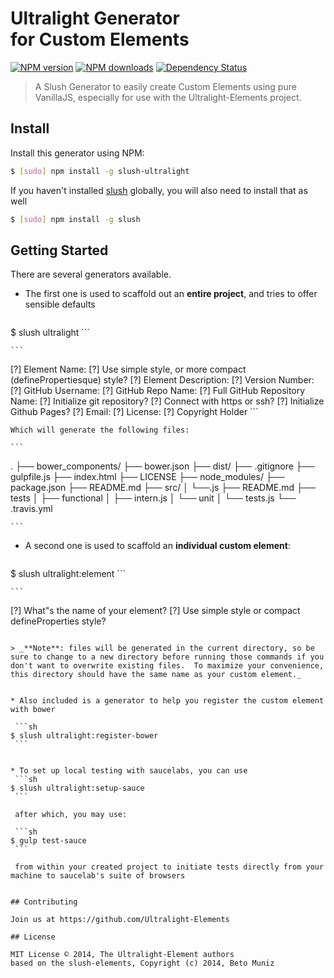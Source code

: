 # Ultralight Generator<br> for Custom Elements<br>
[![NPM version](http://img.shields.io/npm/v/slush-ultralight.svg?style=flat)](http://npmjs.org/slush-ultralight)
[![NPM downloads](http://img.shields.io/npm/dm/slush-ultralight.svg?style=flat)](http://npmjs.org/slush-ultralight)
[![Dependency Status](http://img.shields.io/david/Ultralight-Elements/slush-ultralight.svg?style=flat)](https://david-dm.org/Ultralight-Elements/slush-ultralight)

> A Slush Generator to easily create Custom Elements using pure VanillaJS, especially for use with the Ultralight-Elements project.

## Install

Install this generator using NPM:

```sh
$ [sudo] npm install -g slush-ultralight
```

If you haven't installed [slush](http://slushjs.github.io/#/) globally, you will also need  to install that as well

```sh
$ [sudo] npm install -g slush
```

## Getting Started

There are several generators available.

* The first one is used to scaffold out an **entire project**, and tries to offer sensible defaults

    ```sh
$ slush ultralight
    ```

    ```
[?] Element Name:
[?] Use simple style, or more compact (definePropertiesque) style?
[?] Element Description:
[?] Version Number:
[?] GitHub Username:
[?] GitHub Repo Name:
[?] Full GitHub Repository Name:
[?] Initialize git repository?
[?] Connect with https or ssh?
[?] Initialize Github Pages?
[?] Email:
[?] License:
[?] Copyright Holder
    ```

    Which will generate the following files:

    ```
.
├── bower_components/
├── bower.json
├── dist/
├── .gitignore
├── gulpfile.js
├── index.html
├── LICENSE
├── node_modules/
├── package.json
├── README.md
├── src/
│    └──<your-custom-element>.js
├── README.md
├── tests
│    ├── functional
│    ├── intern.js
│    └── unit
│        └── tests.js
└── .travis.yml

    ```

* A second one is used to scaffold an **individual custom element**:

    ```sh
$ slush ultralight:element
    ```

    ```
[?] What"s the name of your element?
[?] Use simple style or compact defineProperties style? 
   ```

> _**Note**: files will be generated in the current directory, so be sure to change to a new directory before running those commands if you don't want to overwrite existing files.  To maximize your convenience, this directory should have the same name as your custom element._


* Also included is a generator to help you register the custom element with bower

    ```sh
$ slush ultralight:register-bower
    ```


* To set up local testing with saucelabs, you can use
    ```sh
$ slush ultralight:setup-sauce
    ```

    after which, you may use:

    ```sh
$ gulp test-sauce
    ```

    from within your created project to initiate tests directly from your machine to saucelab's suite of browsers

 
## Contributing

Join us at https://github.com/Ultralight-Elements

## License

MIT License © 2014, The Ultralight-Element authors
based on the slush-elements, Copyright (c) 2014, Beto Muniz
